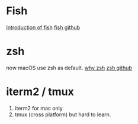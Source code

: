 # Fish

[Introduction of fish](https://noob.tw/fish-shell/)
[fish github](https://github.com/fish-shell/fish-shell)

# zsh

now macOS use zsh as default.
[why zsh](https://www.howtogeek.com/362409/what-is-zsh-and-why-should-you-use-it-instead-of-bash/)
[zsh github](https://github.com/ohmyzsh/ohmyzsh)

# iterm2 / tmux

1. iterm2 for mac only
2. tmux (cross platform) but hard to learn.
